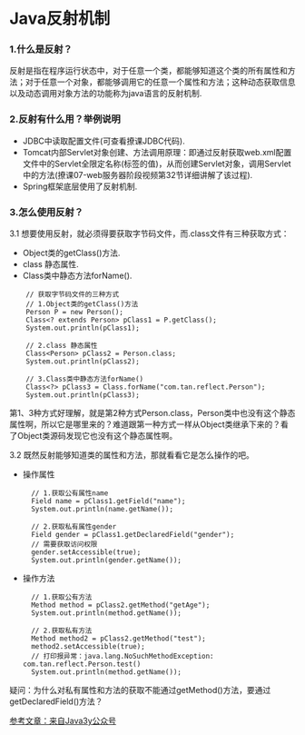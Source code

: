 # Java反射机制

### 1.什么是反射？

反射是指在程序运行状态中，对于任意一个类，都能够知道这个类的所有属性和方法；对于任意一个对象，都能够调用它的任意一个属性和方法；这种动态获取信息以及动态调用对象方法的功能称为java语言的反射机制.

### 2.反射有什么用？举例说明

- JDBC中读取配置文件(可查看撩课JDBC代码).
- Tomcat内部Servlet对象创建、方法调用原理：即通过反射获取web.xml配置文件中的Servlet全限定名称(<servlet-name>标签的值)，从而创建Servlet对象，调用Servlet中的方法(撩课07-web服务器阶段视频第32节详细讲解了该过程).
- Spring框架底层使用了反射机制.

### 3.怎么使用反射？

3.1 想要使用反射，就必须得要获取字节码文件，而.class文件有三种获取方式：
    
- Object类的getClass()方法.
- class 静态属性.    
- Class类中静态方法forName().

```
    // 获取字节码文件的三种方式
    // 1.Object类的getClass()方法
    Person P = new Person();
    Class<? extends Person> pClass1 = P.getClass();
    System.out.println(pClass1);
    
    // 2.class 静态属性
    Class<Person> pClass2 = Person.class;
    System.out.println(pClass2);
    
    // 3.Class类中静态方法forName()
    Class<?> pClass3 = Class.forName("com.tan.reflect.Person");
    System.out.println(pClass3);
```



        
        
第1、3种方式好理解，就是第2种方式Person.class，Person类中也没有这个静态属性啊，所以它是哪里来的？难道跟第一种方式一样从Object类继承下来的？看了Object类源码发现它也没有这个静态属性啊。        

3.2 既然反射能够知道类的属性和方法，那就看看它是怎么操作的吧。

- 操作属性
        
        // 1.获取公有属性name
        Field name = pClass1.getField("name");
        System.out.println(name.getName());
    
        // 2.获取私有属性gender
        Field gender = pClass1.getDeclaredField("gender");
        // 需要获取访问权限
        gender.setAccessible(true);
        System.out.println(gender.getName());

- 操作方法    
    
        // 1.获取公有方法
        Method method = pClass2.getMethod("getAge");
        System.out.println(method.getName());

        // 2.获取私有方法
        Method method2 = pClass2.getMethod("test");
        method2.setAccessible(true);
        // 打印报异常：java.lang.NoSuchMethodException: com.tan.reflect.Person.test()
        System.out.println(method.getName());
        
疑问：为什么对私有属性和方法的获取不能通过getMethod()方法，要通过getDeclaredField()方法？        

[参考文章：来自Java3y公众号](https://mp.weixin.qq.com/s/535MXKKRe7u8ux8HAoCEAA)